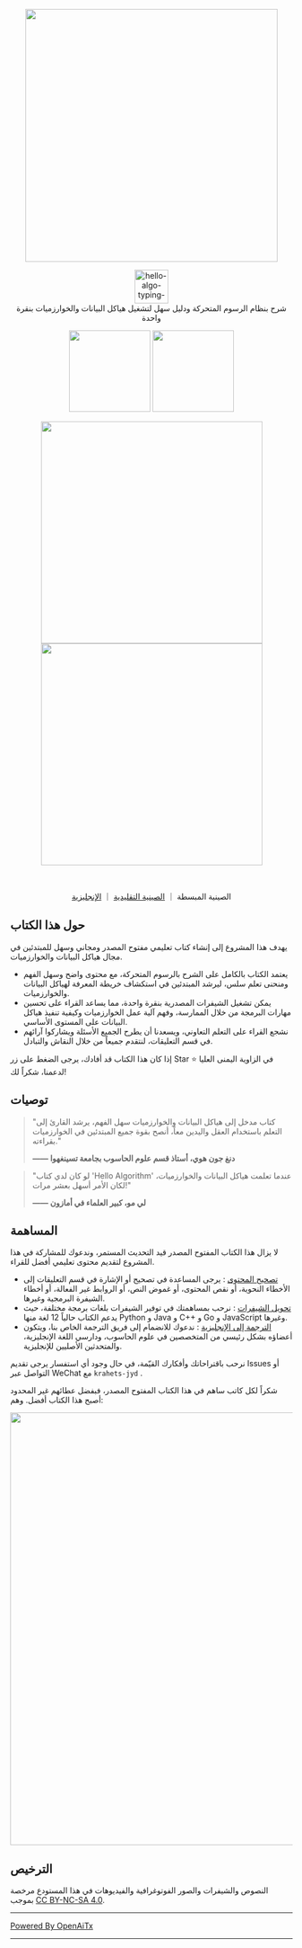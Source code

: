 <p align="center">
  <a href="https://www.hello-algo.com/">
    <img src="https://www.hello-algo.com/index.assets/hello_algo_header.png" width="450"></a>
</p>

<p align="center">
  <img style="height: 60px;" src="https://readme-typing-svg.demolab.com?font=Noto+Sans+SC&weight=400&duration=3500&pause=2000&color=21C8B8&center=true&vCenter=true&random=false&width=200&lines=Hello%2C+%E7%AE%97%E6%B3%95+!" alt="hello-algo-typing-svg" />
  </br>
  شرح بنظام الرسوم المتحركة ودليل سهل لتشغيل هياكل البيانات والخوارزميات بنقرة واحدة
</p>

<p align="center">
  <a href="https://www.hello-algo.com/">
    <img src="https://www.hello-algo.com/index.assets/btn_read_online_dark.svg" width="145"></a>
  <a href="https://github.com/krahets/hello-algo/releases">
    <img src="https://www.hello-algo.com/index.assets/btn_download_pdf_dark.svg" width="145"></a>
</p>

<p align="center">
  <img src="https://www.hello-algo.com/index.assets/animation.gif" width="395">
  <img src="https://www.hello-algo.com/index.assets/running_code.gif" width="395">
</p>

<p align="center">
  <img src="https://img.shields.io/badge/Python-snow?logo=python&logoColor=3776AB" alt="" />
  <img src="https://img.shields.io/badge/Java-snow?logo=coffeescript&logoColor=FC4C02" alt="" />
  <img src="https://img.shields.io/badge/C%2B%2B-snow?logo=c%2B%2B&logoColor=00599C" alt="" />
  <img src="https://img.shields.io/badge/C-snow?logo=c&logoColor=A8B9CC" alt="" />
  <img src="https://img.shields.io/badge/C%23-snow?logo=csharp&logoColor=512BD4" alt="" />
  <img src="https://img.shields.io/badge/JavaScript-snow?logo=javascript&logoColor=E9CE30" alt="" />
  <img src="https://img.shields.io/badge/Go-snow?logo=go&logoColor=00ADD8" alt="" />
  <img src="https://img.shields.io/badge/Swift-snow?logo=swift&logoColor=F05138" alt="" />
  <img src="https://img.shields.io/badge/Rust-snow?logo=rust&logoColor=000000" alt="" />
  <img src="https://img.shields.io/badge/Ruby-snow?logo=ruby&logoColor=CC342D" alt="" />
  <img src="https://img.shields.io/badge/Kotlin-snow?logo=kotlin&logoColor=7F52FF" alt="" />
  <img src="https://img.shields.io/badge/TypeScript-snow?logo=typescript&logoColor=3178C6" alt="" />
  <img src="https://img.shields.io/badge/Dart-snow?logo=dart&logoColor=0175C2" alt="" />
</p>

<p align="center">
  الصينية المبسطة
  ｜
  <a href="https://github.com/krahets/hello-algo/blob/main/zh-hant/README.md">الصينية التقليدية</a>
  ｜
  <a href="https://github.com/krahets/hello-algo/blob/main/en/README.md">الإنجليزية</a>
</p>

## حول هذا الكتاب

يهدف هذا المشروع إلى إنشاء كتاب تعليمي مفتوح المصدر ومجاني وسهل للمبتدئين في مجال هياكل البيانات والخوارزميات.

- يعتمد الكتاب بالكامل على الشرح بالرسوم المتحركة، مع محتوى واضح وسهل الفهم ومنحنى تعلم سلس، ليرشد المبتدئين في استكشاف خريطة المعرفة لهياكل البيانات والخوارزميات.
- يمكن تشغيل الشيفرات المصدرية بنقرة واحدة، مما يساعد القراء على تحسين مهارات البرمجة من خلال الممارسة، وفهم آلية عمل الخوارزميات وكيفية تنفيذ هياكل البيانات على المستوى الأساسي.
- نشجع القراء على التعلم التعاوني، ويسعدنا أن يطرح الجميع الأسئلة ويشاركوا آرائهم في قسم التعليقات، لنتقدم جميعاً من خلال النقاش والتبادل.

إذا كان هذا الكتاب قد أفادك، يرجى الضغط على زر Star :star: في الزاوية اليمنى العليا لدعمنا، شكراً لك!

## توصيات

> "كتاب مدخل إلى هياكل البيانات والخوارزميات سهل الفهم، يرشد القارئ إلى التعلم باستخدام العقل واليدين معاً، أنصح بقوة جميع المبتدئين في الخوارزميات بقراءته."
>
> **—— دنغ جون هوي، أستاذ قسم علوم الحاسوب بجامعة تسينغهوا**

> "لو كان لدي كتاب 'Hello Algorithm' عندما تعلمت هياكل البيانات والخوارزميات، لكان الأمر أسهل بعشر مرات!"
>
> **—— لي مو، كبير العلماء في أمازون**

## المساهمة

لا يزال هذا الكتاب المفتوح المصدر قيد التحديث المستمر، وندعوك للمشاركة في هذا المشروع لتقديم محتوى تعليمي أفضل للقراء.

- [تصحيح المحتوى](https://www.hello-algo.com/chapter_appendix/contribution/) : يرجى المساعدة في تصحيح أو الإشارة في قسم التعليقات إلى الأخطاء النحوية، أو نقص المحتوى، أو غموض النص، أو الروابط غير الفعالة، أو أخطاء الشيفرة البرمجية وغيرها.
- [تحويل الشيفرات](https://github.com/krahets/hello-algo/issues/15) : نرحب بمساهمتك في توفير الشيفرات بلغات برمجة مختلفة، حيث يدعم الكتاب حالياً 12 لغة منها Python و Java و C++ و Go و JavaScript وغيرها.
- [الترجمة إلى الإنجليزية](https://github.com/krahets/hello-algo/issues/914) : ندعوك للانضمام إلى فريق الترجمة الخاص بنا، ويتكون أعضاؤه بشكل رئيسي من المتخصصين في علوم الحاسوب، ودارسي اللغة الإنجليزية، والمتحدثين الأصليين للإنجليزية.

نرحب باقتراحاتك وأفكارك القيّمة، في حال وجود أي استفسار يرجى تقديم Issues أو التواصل عبر WeChat مع `krahets-jyd` .

شكراً لكل كاتب ساهم في هذا الكتاب المفتوح المصدر، فبفضل عطائهم غير المحدود أصبح هذا الكتاب أفضل. وهم:

<p align="left">
    <a href="https://github.com/krahets/hello-algo/graphs/contributors">
        <img width="770" src="https://contrib.rocks/image?repo=krahets/hello-algo&max=300&columns=16" />
    </a>
</p>

## الترخيص

النصوص والشيفرات والصور الفوتوغرافية والفيديوهات في هذا المستودع مرخصة بموجب [CC BY-NC-SA 4.0](https://creativecommons.org/licenses/by-nc-sa/4.0/).

---

[Powered By OpenAiTx](https://github.com/OpenAiTx/OpenAiTx)

---